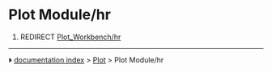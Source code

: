 # Plot Module/hr
1.  REDIRECT [Plot_Workbench/hr](Plot_Workbench/hr.md)



---
⏵ [documentation index](../README.md) > [Plot](Plot_Workbench.md) > Plot Module/hr
